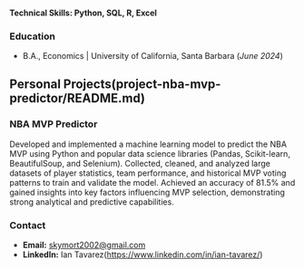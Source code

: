 

#### Technical Skills: Python, SQL, R, Excel

### Education 
- B.A., Economics | University of California, Santa Barbara (_June 2024_)

## Personal Projects(project-nba-mvp-predictor/README.md)
### NBA MVP Predictor


Developed and implemented a machine learning model to predict the NBA MVP using Python and popular data science libraries (Pandas, Scikit-learn, BeautifulSoup, and Selenium). Collected, cleaned, and analyzed large datasets of player statistics, team performance, and historical MVP voting patterns to train and validate the model. Achieved an accuracy of 81.5% and gained insights into key factors influencing MVP selection, demonstrating strong analytical and predictive capabilities.

### Contact
- **Email:** skymort2002@gmail.com
- **LinkedIn:** Ian Tavarez(https://www.linkedin.com/in/ian-tavarez/)
